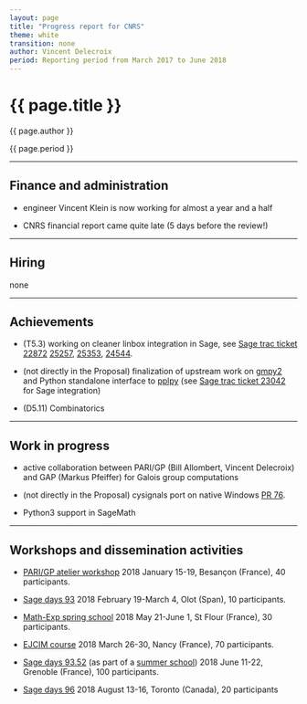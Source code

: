 ```yaml
---
layout: page
title: "Progress report for CNRS"
theme: white
transition: none
author: Vincent Delecroix
period: Reporting period from March 2017 to June 2018
---
```


# {{ page.title }}

{{ page.author }}

{{ page.period }}

---
## Finance and administration

* engineer Vincent Klein is now working for almost a year
  and a half
 
* CNRS financial report came quite late (5 days before the review!)

---
## Hiring

none

---
## Achievements

* (T5.3) working on cleaner linbox integration in Sage, see
  [Sage trac ticket 22872](https://trac.sagemath.org/ticket/22872)
  [25257](https://trac.sagemath.org/ticket/25257),
  [25353](https://trac.sagemath.org/ticket/25353),
  [24544](https://trac.sagemath.org/ticket/24544).

* (not directly in the Proposal) finalization of upstream work on
   [gmpy2](https://github.com/aleaxit/gmpy) and Python standalone
   interface to [pplpy](https://gitlab.com/videlec/pplpy) (see
  [Sage trac ticket 23042](https://trac.sagemath.org/ticket/23024) for Sage
  integration)

* (D5.11) Combinatorics

---
## Work in progress 

* active collaboration between PARI/GP (Bill Allombert, Vincent Delecroix) and
  GAP (Markus Pfeiffer) for Galois group computations

* (not directly in the Proposal) cysignals port on native Windows
  [PR 76](https://github.com/sagemath/cysignals/pull/76).

* Python3 support in SageMath
---
## Workshops and dissemination activities

* [PARI/GP atelier workshop](https://pari.math.u-bordeaux.fr/Events/PARI2018/)
  2018 January 15-19, Besançon (France), 40 participants.

* [Sage days 93](https://wiki.sagemath.org/days93)
  2018 February 19-March 4, Olot (Span), 10 participants.

* [Math-Exp spring school](https://mathexp2018.sciencesconf.org/)
  2018 May 21-June 1, St Flour (France), 30 participants.

* [EJCIM course](https://ejcim2018.sciencesconf.org/)
  2018 March 26-30, Nancy (France), 70 participants.

* [Sage days 93.52](https://wiki.sagemath.org/days93.52)
  (as part of a [summer school](https://if-summer2018.sciencesconf.org/))
  2018 June 11-22, Grenoble (France), 100 participants.

* [Sage days 96](https://wiki.sagemath.org/days96)
  2018 August 13-16, Toronto (Canada), 20 participants
